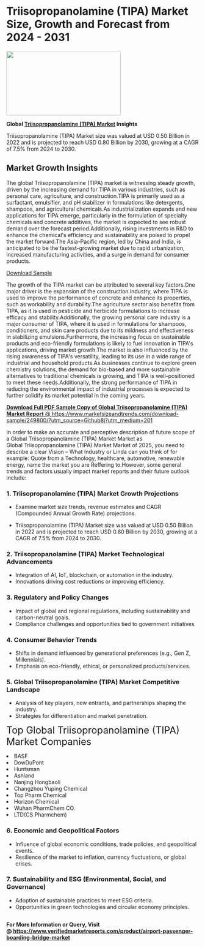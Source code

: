 <H1>Triisopropanolamine (TIPA) Market Size, Growth and Forecast from 2024 - 2031</H1><img class="aligncenter size-medium wp-image-584254" src="https://thirdeyenews.in/wp-content/uploads/2024/09/Global-Market-Research-300x168.jpeg" alt="" width="300" height="168" /><p><strong>Global&nbsp;<a href="https://www.marketsizeandtrends.com/download-sample/249800/?utm_source=Github8j?utm_medium=201">Triisopropanolamine (TIPA) Market</a> Insights</strong></p><p>Triisopropanolamine (TIPA) Market size was valued at USD 0.50 Billion in 2022 and is projected to reach USD 0.80 Billion by 2030, growing at a CAGR of 7.5% from 2024 to 2030.</p><p><h2>Market Growth Insights</h2> <p>The global Triisopropanolamine (TIPA) market is witnessing steady growth, driven by the increasing demand for TIPA in various industries, such as personal care, agriculture, and construction.TIPA is primarily used as a surfactant, emulsifier, and pH stabilizer in formulations like detergents, shampoos, and agricultural chemicals.As industrialization expands and new applications for TIPA emerge, particularly in the formulation of specialty chemicals and concrete additives, the market is expected to see robust demand over the forecast period.Additionally, rising investments in R&D to enhance the chemical's efficiency and sustainability are poised to propel the market forward.The Asia-Pacific region, led by China and India, is anticipated to be the fastest-growing market due to rapid urbanization, increased manufacturing activities, and a surge in demand for consumer products.</p> <p><a href="#">Download Sample</a></p> <p>The growth of the TIPA market can be attributed to several key factors.One major driver is the expansion of the construction industry, where TIPA is used to improve the performance of concrete and enhance its properties, such as workability and durability.The agriculture sector also benefits from TIPA, as it is used in pesticide and herbicide formulations to increase efficacy and stability.Additionally, the growing personal care industry is a major consumer of TIPA, where it is used in formulations for shampoos, conditioners, and skin care products due to its mildness and effectiveness in stabilizing emulsions.Furthermore, the increasing focus on sustainable products and eco-friendly formulations is likely to fuel innovation in TIPA's applications, driving market growth.The market is also influenced by the rising awareness of TIPA's versatility, leading to its use in a wide range of industrial and household products.As businesses continue to explore green chemistry solutions, the demand for bio-based and more sustainable alternatives to traditional chemicals is growing, and TIPA is well-positioned to meet these needs.Additionally, the strong performance of TIPA in reducing the environmental impact of industrial processes is expected to further solidify its market potential in the coming years.<p><a href="#"></p><p><span class=""><strong>Download Full PDF Sample Copy of Global Triisopropanolamine (TIPA) Market Report</strong> @ <a href="https://www.marketsizeandtrends.com/download-sample/249800/?utm_source=Github8j?utm_medium=201" target="_blank">https://www.marketsizeandtrends.com/download-sample/249800/?utm_source=Github8j?utm_medium=201</a></span></p><p>In order to make an accurate and perceptive description of future scope of a Global&nbsp;Triisopropanolamine (TIPA) Market Market as Global&nbsp;Triisopropanolamine (TIPA) Market Market of 2025, you need to describe a clear Vision &ndash; What Industry or Linda can you think of for example: Quote from a Technology, healthcare, automotive, renewable energy, name the market you are Reffering to.However, some general trends and factors usually impact market reports and their future outlook include:</p><h3>1.&nbsp;<strong>Triisopropanolamine (TIPA) Market Growth Projections</strong></h3><ul><li>Examine market size trends, revenue estimates and CAGR (Compounded Annual Growth Rate) projections.</li><li><p>Triisopropanolamine (TIPA) Market size was valued at USD 0.50 Billion in 2022 and is projected to reach USD 0.80 Billion by 2030, growing at a CAGR of 7.5% from 2024 to 2030.</p></li></ul><h3>2.&nbsp;<strong>Triisopropanolamine (TIPA) Market Technological Advancements</strong></h3><ul><li>Integration of AI, IoT, blockchain, or automation in the industry.</li><li>Innovations driving cost reductions or improving efficiency.</li></ul><h3>3.&nbsp;<strong>Regulatory and Policy Changes</strong></h3><ul><li>Impact of global and regional regulations, including sustainability and carbon-neutral goals.</li><li>Compliance challenges and opportunities tied to government initiatives.</li></ul><h3>4.&nbsp;<strong>Consumer Behavior Trends</strong></h3><ul><li>Shifts in demand influenced by generational preferences (e.g., Gen Z, Millennials).</li><li>Emphasis on eco-friendly, ethical, or personalized products/services.</li></ul><h3>5.&nbsp;<strong>Global Triisopropanolamine (TIPA) Market Competitive Landscape</strong></h3><ul><li>Analysis of key players, new entrants, and partnerships shaping the industry.</li><li>Strategies for differentiation and market penetration.</li></ul><p data-pm-slice="1 1 []"><span style="color: inherit; font-family: inherit; font-size: 25px;">Top Global Triisopropanolamine (TIPA) Market Companies</span></p><div class="" data-test-id=""><p><li>BASF</li><li> DowDuPont</li><li> Huntsman</li><li> Ashland</li><li> Nanjing Hongbaoli</li><li> Changzhou Yuping Chemical</li><li> Top Pharm Chemical</li><li> Horizon Chemical</li><li> Wuhan PharmChem CO.</li><li> LTD(CS Pharmchem)</li></p></div><h3>6.&nbsp;<strong>Economic and Geopolitical Factors</strong></h3><ul><li>Influence of global economic conditions, trade policies, and geopolitical events.</li><li>Resilience of the market to inflation, currency fluctuations, or global crises.</li></ul><h3>7.&nbsp;<strong>Sustainability and ESG (Environmental, Social, and Governance)</strong></h3><ul><li>Adoption of sustainable practices to meet ESG criteria.</li><li>Opportunities in green technologies and circular economy principles.</li></ul><h2><strong style="font-size: 14px;">For More Information or Query, Visit @&nbsp;</strong><a style="background-color: #ffffff; font-size: 14px;" href="https://www.marketsizeandtrends.com/report/triisopropanolamine-tipa-market/" target="_blank">https://www.verifiedmarketreports.com/product/airport-passenger-boarding-bridge-market</a></h2>